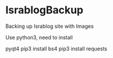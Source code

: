 # IsrablogBackup
Backing up Israblog site with Images

Use python3, need to install

pyqt4
pip3 install bs4
pip3 install requests
